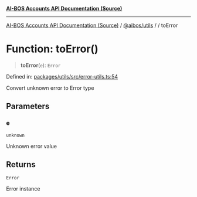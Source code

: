 [**AI-BOS Accounts API Documentation (Source)**](../../../README.md)

***

[AI-BOS Accounts API Documentation (Source)](../../../README.md) / [@aibos/utils](../README.md) / [](../README.md) / toError

# Function: toError()

> **toError**(`e`): `Error`

Defined in: [packages/utils/src/error-utils.ts:54](https://github.com/pohlai88/accounts/blob/48103fb36d28b2b9bfb33472b6de2f719773cde9/packages/utils/src/error-utils.ts#L54)

Convert unknown error to Error type

## Parameters

### e

`unknown`

Unknown error value

## Returns

`Error`

Error instance
